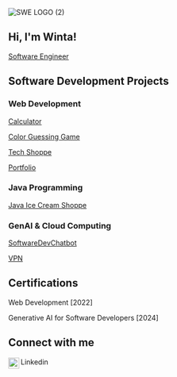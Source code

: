 ![SWE LOGO (2)](https://github.com/WintaCodeCatalyst/WintaCodeCatalyst/assets/119873625/56010e6c-0122-4f0f-87a4-49ce025514ce)


## Hi, I'm Winta!

[Software Engineer](https://www.linkedin.com/in/winta-bahlibi-95a030250)

## Software Development Projects

### Web Development

[Calculator](https://github.com/WintaCodeCatalyst/Calculator?tab=readme-ov-file#simple-calculator)

[Color Guessing Game](https://github.com/WintaCodeCatalyst/Color-Guessing-Game#color-guessing-game)

[Tech Shoppe](https://github.com/WintaCodeCatalyst/Tech-Shoppe/tree/main?tab=readme-ov-file#tech-shoppe)

[Portfolio](https://github.com/WintaCodeCatalyst/WebpagePortfolio?tab=readme-ov-file#webpageportfolio)

### Java Programming
[Java Ice Cream Shoppe](https://github.com/WintaCodeCatalyst/JavaCoffeeShoppe#)

### GenAI & Cloud Computing
[SoftwareDevChatbot](https://github.com/WintaCodeCatalyst/software-dev-chatbot#software-dev-chatbot)

[VPN](https://github.com/WintaCodeCatalyst/VirtualPrivateNetwork-VPN-#) 


## Certifications
Web Development [2022]


Generative AI for Software Developers [2024]
 
## Connect with me

Linkedin <img align="left" alt="WintaBahlibi | LinkedIn" width="22px" src="https://cdn.jsdelivr.net/npm/simple-icons@v3/icons/linkedin.svg"/>

